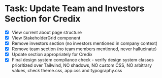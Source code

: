 # Task: Update Team and Investors Section for Credix

- [x] View current about page structure
- [x] View StakeholderGrid component
- [x] Remove investors section (no investors mentioned in company context)
- [x] Remove team section (no team members mentioned, never hallucinate)
- [x] Update section appropriately for Credix
- [x] Final design system compliance check - verify design system classes prioritized over Tailwind, NO shadows, NO custom CSS, NO arbitrary values, check theme.css, app.css and typography.css